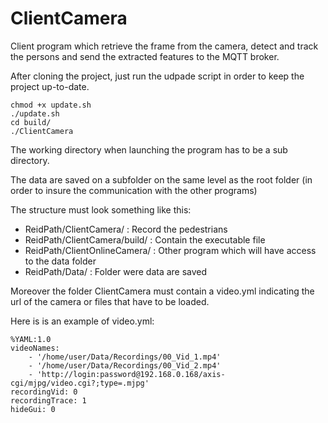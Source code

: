 ClientCamera
============

Client program which retrieve the frame from the camera, detect and track the persons and send the extracted features to the MQTT broker.

After cloning the project, just run the udpade script in order to keep the project up-to-date.

```
chmod +x update.sh
./update.sh
cd build/
./ClientCamera
```

The working directory when launching the program has to be a sub directory.

The data are saved on a subfolder on the same level as the root folder (in order to insure the communication with the other programs)

The structure must look something like this:
* ReidPath/ClientCamera/ : Record the pedestrians
* ReidPath/ClientCamera/build/ : Contain the executable file
* ReidPath/ClientOnlineCamera/ : Other program which will have access to the data folder
* ReidPath/Data/ : Folder were data are saved

Moreover the folder ClientCamera must contain a video.yml indicating the url of the camera or files that have to be loaded.

Here is is an example of video.yml:

```
%YAML:1.0
videoNames:
    - '/home/user/Data/Recordings/00_Vid_1.mp4'
    - '/home/user/Data/Recordings/00_Vid_2.mp4'
    - 'http://login:password@192.168.0.168/axis-cgi/mjpg/video.cgi?;type=.mjpg'
recordingVid: 0
recordingTrace: 1
hideGui: 0
```
